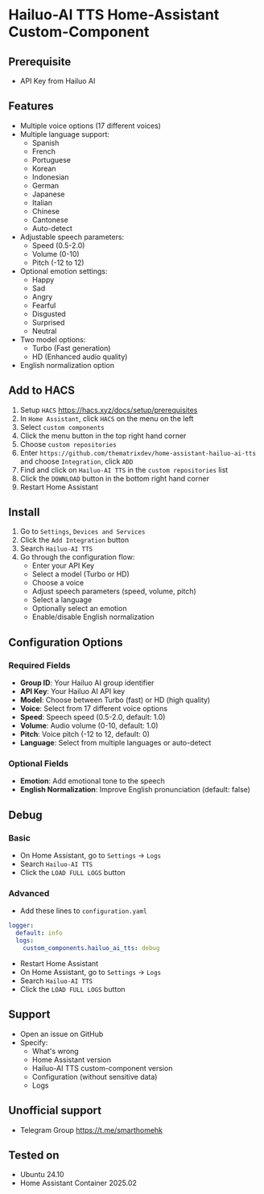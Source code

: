 # Hailuo-AI TTS Home-Assistant Custom-Component

## Prerequisite

- API Key from Hailuo AI

## Features

- Multiple voice options (17 different voices)
- Multiple language support:
  - Spanish
  - French
  - Portuguese
  - Korean
  - Indonesian
  - German
  - Japanese
  - Italian
  - Chinese
  - Cantonese
  - Auto-detect
- Adjustable speech parameters:
  - Speed (0.5-2.0)
  - Volume (0-10)
  - Pitch (-12 to 12)
- Optional emotion settings:
  - Happy
  - Sad
  - Angry
  - Fearful
  - Disgusted
  - Surprised
  - Neutral
- Two model options:
  - Turbo (Fast generation)
  - HD (Enhanced audio quality)
- English normalization option

## Add to HACS

1. Setup `HACS` https://hacs.xyz/docs/setup/prerequisites
2. In `Home Assistant`, click `HACS` on the menu on the left
3. Select `custom components`
4. Click the menu button in the top right hand corner
5. Choose `custom repositories`
6. Enter `https://github.com/thematrixdev/home-assistant-hailuo-ai-tts` and choose `Integration`, click `ADD`
7. Find and click on `Hailuo-AI TTS` in the `custom repositories` list
8. Click the `DOWNLOAD` button in the bottom right hand corner
9. Restart Home Assistant

## Install

1. Go to `Settings`, `Devices and Services`
2. Click the `Add Integration` button
3. Search `Hailuo-AI TTS`
4. Go through the configuration flow:
   - Enter your API Key
   - Select a model (Turbo or HD)
   - Choose a voice
   - Adjust speech parameters (speed, volume, pitch)
   - Select a language
   - Optionally select an emotion
   - Enable/disable English normalization

## Configuration Options

### Required Fields

- **Group ID**: Your Hailuo AI group identifier
- **API Key**: Your Hailuo AI API key
- **Model**: Choose between Turbo (fast) or HD (high quality)
- **Voice**: Select from 17 different voice options
- **Speed**: Speech speed (0.5-2.0, default: 1.0)
- **Volume**: Audio volume (0-10, default: 1.0)
- **Pitch**: Voice pitch (-12 to 12, default: 0)
- **Language**: Select from multiple languages or auto-detect

### Optional Fields

- **Emotion**: Add emotional tone to the speech
- **English Normalization**: Improve English pronunciation (default: false)

## Debug

### Basic

- On Home Assistant, go to `Settings` -> `Logs`
- Search `Hailuo-AI TTS`
- Click the `LOAD FULL LOGS` button

### Advanced

- Add these lines to `configuration.yaml`

```yaml
logger:
  default: info
  logs:
    custom_components.hailuo_ai_tts: debug
```

- Restart Home Assistant
- On Home Assistant, go to `Settings` -> `Logs`
- Search `Hailuo-AI TTS`
- Click the `LOAD FULL LOGS` button

## Support

- Open an issue on GitHub
- Specify:
    - What's wrong
    - Home Assistant version
    - Hailuo-AI TTS custom-component version
    - Configuration (without sensitive data)
    - Logs

## Unofficial support

- Telegram Group https://t.me/smarthomehk

## Tested on

- Ubuntu 24.10
- Home Assistant Container 2025.02
